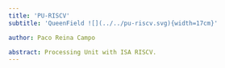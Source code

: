 ```yaml
---
title: 'PU-RISCV'
subtitle: 'QueenField ![](../../pu-riscv.svg){width=17cm}'

author: Paco Reina Campo

abstract: Processing Unit with ISA RISCV.
---
```

